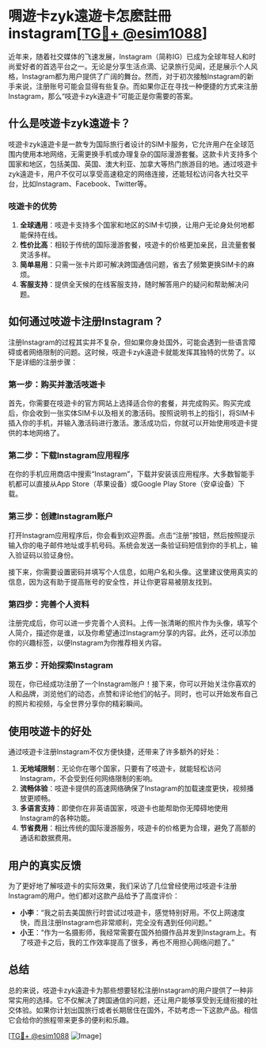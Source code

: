 # 啁遊卡zyk遠遊卡怎麽註冊instagram[[TG💪+ @esim1088](https://t.me/s/esim1088)]

近年来，随着社交媒体的飞速发展，Instagram（简称IG）已成为全球年轻人和时尚爱好者的首选平台之一。无论是分享生活点滴、记录旅行见闻，还是展示个人风格，Instagram都为用户提供了广阔的舞台。然而，对于初次接触Instagram的新手来说，注册账号可能会显得有些复杂。而如果你正在寻找一种便捷的方式来注册Instagram，那么“吱遊卡zyk遠遊卡”可能正是你需要的答案。

## 什么是吱遊卡zyk遠遊卡？

吱遊卡zyk遠遊卡是一款专为国际旅行者设计的SIM卡服务，它允许用户在全球范围内使用本地网络，无需更换手机或办理复杂的国际漫游套餐。这款卡片支持多个国家和地区，包括美国、英国、澳大利亚、加拿大等热门旅游目的地。通过吱遊卡zyk遠遊卡，用户不仅可以享受高速稳定的网络连接，还能轻松访问各大社交平台，比如Instagram、Facebook、Twitter等。

### 吱遊卡的优势

1. **全球通用**：吱遊卡支持多个国家和地区的SIM卡切换，让用户无论身处何地都能保持在线。
2. **性价比高**：相较于传统的国际漫游套餐，吱遊卡的价格更加亲民，且流量套餐灵活多样。
3. **简单易用**：只需一张卡片即可解决跨国通信问题，省去了频繁更换SIM卡的麻烦。
4. **客服支持**：提供全天候的在线客服支持，随时解答用户的疑问和帮助解决问题。

## 如何通过吱遊卡注册Instagram？

注册Instagram的过程其实并不复杂，但如果你身处国外，可能会遇到一些语言障碍或者网络限制的问题。这时候，吱遊卡zyk遠遊卡就能发挥其独特的优势了。以下是详细的注册步骤：

### 第一步：购买并激活吱遊卡

首先，你需要在吱遊卡的官方网站上选择适合你的套餐，并完成购买。购买完成后，你会收到一张实体SIM卡以及相关的激活码。按照说明书上的指引，将SIM卡插入你的手机，并输入激活码进行激活。激活成功后，你就可以开始使用吱遊卡提供的本地网络了。

### 第二步：下载Instagram应用程序

在你的手机应用商店中搜索“Instagram”，下载并安装该应用程序。大多数智能手机都可以直接从App Store（苹果设备）或Google Play Store（安卓设备）下载。

### 第三步：创建Instagram账户

打开Instagram应用程序后，你会看到欢迎界面。点击“注册”按钮，然后按照提示输入你的电子邮件地址或手机号码。系统会发送一条验证码短信到你的手机上，输入验证码以验证身份。

接下来，你需要设置密码并填写个人信息，如用户名和头像。这里建议使用真实的信息，因为这有助于提高账号的安全性，并让你更容易被朋友找到。

### 第四步：完善个人资料

注册完成后，你可以进一步完善个人资料。上传一张清晰的照片作为头像，填写个人简介，描述你是谁，以及你希望通过Instagram分享的内容。此外，还可以添加你的兴趣标签，以便Instagram为你推荐相关内容。

### 第五步：开始探索Instagram

现在，你已经成功注册了一个Instagram账户！接下来，你可以开始关注你喜欢的人和品牌，浏览他们的动态，点赞和评论他们的帖子。同时，也可以开始发布自己的照片和视频，与全世界分享你的精彩瞬间。

## 使用吱遊卡的好处

通过吱遊卡注册Instagram不仅方便快捷，还带来了许多额外的好处：

1. **无地域限制**：无论你在哪个国家，只要有了吱遊卡，就能轻松访问Instagram，不会受到任何网络限制的影响。
2. **流畅体验**：吱遊卡提供的高速网络确保了Instagram的加载速度更快，视频播放更顺畅。
3. **多语言支持**：即使你在非英语国家，吱遊卡也能帮助你无障碍地使用Instagram的各种功能。
4. **节省费用**：相比传统的国际漫游服务，吱遊卡的价格更为合理，避免了高额的通话和数据费用。

## 用户的真实反馈

为了更好地了解吱遊卡的实际效果，我们采访了几位曾经使用过吱遊卡注册Instagram的用户。他们都对这款产品给予了高度评价：

- **小李**：“我之前去美国旅行时尝试过吱遊卡，感觉特别好用。不仅上网速度快，而且注册Instagram也非常顺利，完全没有遇到任何问题。”
- **小王**：“作为一名摄影师，我经常需要在国外拍摄作品并发到Instagram上。有了吱遊卡之后，我的工作效率提高了很多，再也不用担心网络问题了。”

## 总结

总的来说，吱遊卡zyk遠遊卡为那些想要轻松注册Instagram的用户提供了一种非常实用的选择。它不仅解决了跨国通信的问题，还让用户能够享受到无缝衔接的社交体验。如果你计划出国旅行或者长期居住在国外，不妨考虑一下这款产品。相信它会给你的旅程带来更多的便利和乐趣。

[[TG💪+ @esim1088](https://t.me/s/esim1088) ![Image](https://i.postimg.cc/4NQfJmqS/Snipaste-2025-05-13-00-14-12.png)]